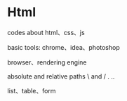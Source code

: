 # Html
codes about html、css、js

basic tools: chrome、idea、photoshop

browser、rendering engine

absolute and relative paths   \ and / . ..

list、table、form


